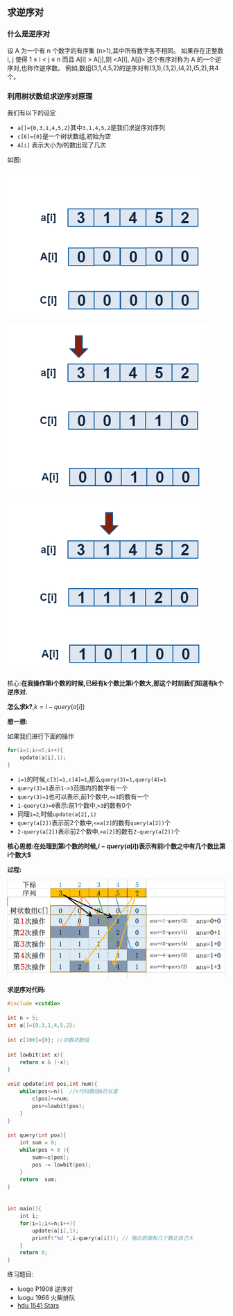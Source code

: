 ## 求逆序对

### 什么是逆序对

设 A 为一个有 n 个数字的有序集 (n>1),其中所有数字各不相同。
如果存在正整数 i, j 使得 1 ≤ i < j ≤ n 而且 A[i] > A[j],则 <A[i], A[j]> 这个有序对称为 A 的一个逆
序对,也称作逆序数。
例如,数组(3,1,4,5,2)的逆序对有(3,1),(3,2),(4,2),(5,2),共4个。


### 利用树状数组求逆序对原理


我们有以下的设定

  - `a[]={0,3,1,4,5,2}`其中`3,1,4,5,2`是我们求逆序对序列
  - `c[6]={0}`是一个树状数组,初始为空
  - `A[i]` 表示大小为$i$的数出现了几次

如图:

![1](./bit/BITn1.png)

![2](./bit/BITn2.png)

![3](./bit/BITn3.png)

核心:**在我操作第i个数的时候,已经有k个数比第i个数大,那这个时刻我们知道有k个逆序对.**

**怎么求k?**,$k = i - query(a[i])$

**想一想:**

如果我们进行下面的操作

```c
for(i=1;i<=5;i++){
    update(a[i],1);
}
```

 - `i=1`的时候,`c[3]=1,c[4]=1`,那么`query(3)=1,query(4)=1`
 - `query(3)=1`表示`1->3`范围内的数字有一个
 - `query(3)=1`也可以表示,前1个数中,`<=3`的数有一个
 - `1-query(3)=0`表示:前1个数中,`>3`的数有0个
 - 同理`i=2`,时候`update(a[2],1)`
 - `query(a[2])`表示前2个数中,`<=a[2]`的数有`query(a[2])`个
 - `2-query(a[2])`表示前2个数中,`>a[2]`的数有`2-query(a[2])`个

**核心思想:在处理到第i个数的时候,$i-query(a[i])$表示有前i个数之中有几个数比第i个数大$**

**过程:**


![bit2](./BIT2.png)

**求逆序对代码:**

```c
#include <cstdio>

int n = 5;
int a[]={0,3,1,4,5,2};

int c[100]={0}; //存数状数组

int lowbit(int x){
    return x & (-x);
}

void update(int pos,int num){
    while(pos<=n){  //n代码数组A的长度
        c[pos]+=num;
        pos+=lowbit(pos);
    }
}

int query(int pos){
    int sum = 0;
    while(pos > 0 ){
        sum+=c[pos];
        pos -= lowbit(pos);
    }
    return  sum;
}


int main(){
    int i;
    for(i=1;i<=n;i++){
        update(a[i],1);
        printf("%d ",i-query(a[i])); // 输出前面有几个数比自己大
    }
    return 0;
}

```

练习题目:

 - luogo P1908 逆序对
 - luogu 1966 火柴排队
 - [hdu 1541 Stars](https://vjudge.net/problem/hdu-1541#author=mfdy)
